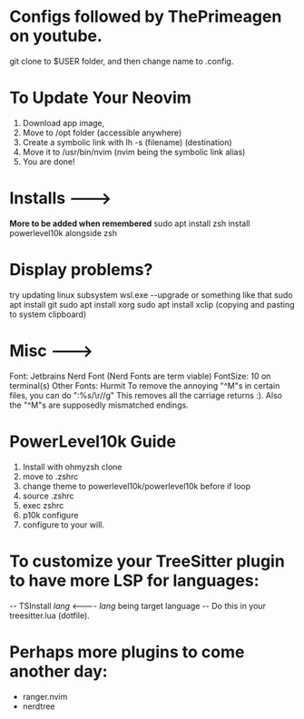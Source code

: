 # Configs followed by ThePrimeagen on youtube.
git clone to $USER folder, and then change name to .config.

# To Update Your Neovim
1. Download app image,
2. Move to /opt folder (accessible anywhere)
3. Create a symbolic link with lh -s (filename) (destination)
4. Move it to /usr/bin/nvim (nvim being the symbolic link alias)
5. You are done!

# Installs --->
**More to be added when remembered**
sudo apt install zsh
install powerlevel10k alongside zsh


# Display problems?
try updating linux subsystem
wsl.exe --upgrade or something like that
sudo apt install git
sudo apt install xorg
sudo apt install xclip (copying and pasting to system clipboard)


# Misc --->
Font: Jetbrains Nerd Font (Nerd Fonts are term viable)
FontSize: 10 on terminal(s)
Other Fonts: Hurmit 
To remove the annoying "^M"s in certain files, you can do 
":%s/\r//g" This removes all the carriage returns :). Also the "^M"s 
are supposedly mismatched endings.


# PowerLevel10k Guide
1. Install with ohmyzsh clone
2. move to .zshrc
3. change theme to powerlevel10k/powerlevel10k before if loop
4. source .zshrc
5. exec zshrc
6. p10k configure
7. configure to your will.

# To customize your TreeSitter plugin to have more LSP for languages:
-- TSInstall _lang_ <---- _lang_ being target language
-- Do this in your treesitter.lua (dotfile).

# Perhaps more plugins to come another day:
- ranger.nvim
- nerdtree
